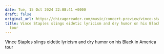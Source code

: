 ```yaml
---
date: Tue, 15 Oct 2024 22:08:41 +0000
draft: false
original_url: https://chicagoreader.com/music/concert-preview/vince-staples-riviera-theatre/
title: Vince Staples slings eidetic lyricism and dry humor on his Black in America
  tour
---
```


Vince Staples slings eidetic lyricism and dry humor on his Black in America tour